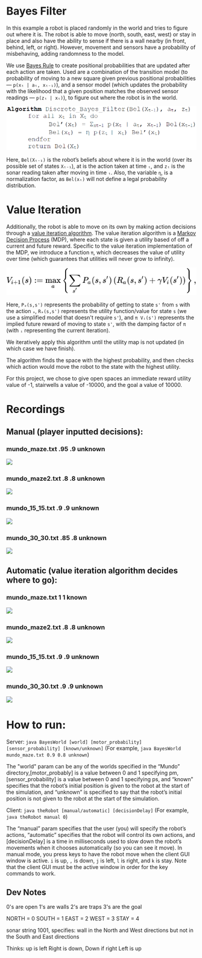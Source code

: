 # Bayes Filter
In this example a robot is placed randomly in the world and tries to figure out where it is.
The robot is able to move (north, south, east, west) or stay in place and also have the ability
to sense if there is a wall nearby (in front, behind, left, or right).  However, movement and sensors
have a probability of misbehaving, adding randomness to the model.

We use [Bayes Rule](https://en.wikipedia.org/wiki/Bayes%27_theorem) to create positional probabilities that are updated after each action are taken.
Used are a combination of the transition model (to probability of moving to a new square given previous positional
probabilities — ```p(xₜ | aₜ, xₜ₋₁)```), and a sensor model (which updates the probability with the likelihood that a
given position matches the observed sensor readings — ```p(zₜ | xₜ)```), to figure out where the robot is in the world.

![](https://github.com/mrchristensen/BayesFilter/blob/master/images/BayesFilter.PNG)

Here, ```Bel(Xₜ₋₁)``` is the robot’s beliefs about where it is in the world (over its possible set of states ```Xₜ₋₁```),
at is the action taken at time ```ₜ```, and ```zₜ``` is the sonar reading taken after moving in time ```ₜ```. Also, the
variable ```η```, is a normalization factor, as ```Bel(xₜ)``` will not define a legal probability distribution.

# Value Iteration
Additionally, the robot is able to move on its own by making action decisions through a [value iteration algorithm](https://en.wikipedia.org/wiki/Markov_decision_process#Value_iteration).
The value iteration algorithm is a [Markov Decision Process](https://en.wikipedia.org/wiki/Markov_decision_process) (MDP), where each state is given a utility based of off a
current and future reward.  Specific to the value iteration implementation of the MDP, we introduce a function ```π```,
which decreases the value of utility over time (which guarantees that utilities will never grow to infinity).

![](https://github.com/mrchristensen/BayesFilter/blob/master/images/value%20iteration.svg)

Here, ```Pₔ(s,s')``` represents the probability of getting to state ```s'``` from ```s``` with the action ```ₔ```,
```Rₔ(s,s')``` represents the utility function/value for state ```s``` (we use a simplified model that doesn't require ```s'```),
and ```π Vᵢ(s')``` represents the implied future reward of moving to state ```s'```, with the damping factor of ```π```
(with ```ᵢ``` representing the current iteration).

We iteratively apply this algorithm until the utility map is not updated (in which case we have finish).

The algorithm finds the space with the highest probability, and then checks which action would move the robot to the
state with the highest utility.

For this project, we chose to give open spaces an immediate reward utility value of -1, stairwells a value of -10000,
and the goal a value of 10000.

# Recordings

## Manual (player inputted decisions):

### mundo_maze.txt .95 .9 unknown
![](https://github.com/mrchristensen/BayesFilter/blob/master/images/manual/mundo_maze.txt%20.95%20.9%20unknown.gif)

### mundo_maze2.txt .8 .8 unknown
![](https://github.com/mrchristensen/BayesFilter/blob/master/images/manual/mundo_maze2.txt%20.8%20.8%20unknown.gif)

### mundo_15_15.txt .9 .9 unknown
![](https://github.com/mrchristensen/BayesFilter/blob/master/images/manual/mundo_15_15.txt%20.9%20.9%20unknown.gif)

### mundo_30_30.txt .85 .8 unknown
![](https://github.com/mrchristensen/BayesFilter/blob/master/images/manual/mundo_30_30.txt%20.85%20.8%20unknown.gif)

## Automatic (value iteration algorithm decides where to go):

### mundo_maze.txt 1 1 known
![](https://github.com/mrchristensen/BayesFilter/blob/master/images/automatic/mundo_maze.txt%201%201%20known.gif)

### mundo_maze2.txt .8 .8 unknown
![](https://github.com/mrchristensen/BayesFilter/blob/master/images/automatic/mundo_maze2.txt%20.8%20.8%20unknown.gif)

### mundo_15_15.txt .9 .9 unknown
![](https://github.com/mrchristensen/BayesFilter/blob/master/images/automatic/mundo_15_15.txt%20.9%20.9%20unknown.gif)

### mundo_30_30.txt .9 .9 unknown
![](https://github.com/mrchristensen/BayesFilter/blob/master/images/automatic/mundo_30_30.txt%20.9%20.9%20unknown.gif)

# How to run:

Server: ```java BayesWorld [world] [motor_probability] [sensor_probability] [known/unknown]``` (For example, ```java BayesWorld mundo_maze.txt 0.9 0.8 unknown```)

The "world" param can be any of the worlds specified in the “Mundo” directory,[motor_probably] is a
value between 0 and 1 specifying pm, [sensor_probability] is a value between 0 and 1 specifying
ps, and “known” specifies that the robot’s initial position is given to the robot at the start of the
simulation, and “unknown” is specified to say that the robot’s initial position is not given to the robot at
the start of the simulation.

Client: ```java theRobot [manual/automatic] [decisionDelay]``` (For example, ```java theRobot manual 0```)

The “manual” param specifies that the user (you) will specify the robot’s actions, “automatic” specifies that
the robot will control its own actions, and [decisionDelay] is a time in milliseconds used to slow
down the robot’s movements when it chooses automatically (so you can see it move). In manual mode,
you press keys to have the robot move when the client GUI window is active. ```i``` is up, ```,``` is down, ```j``` is
left, ```l``` is right, and ```k``` is stay. Note that the client GUI must be the active window in order for the key
commands to work.


## Dev Notes

0's are open
1's are walls
2's are traps
3's are the goal

NORTH = 0
SOUTH = 1
EAST = 2
WEST = 3
STAY = 4

sonar string 1001, specifies:
wall in the North and West directions
but not in the South and East directions



Thinks:
up is left
Right is down,
Down if right
Left is up